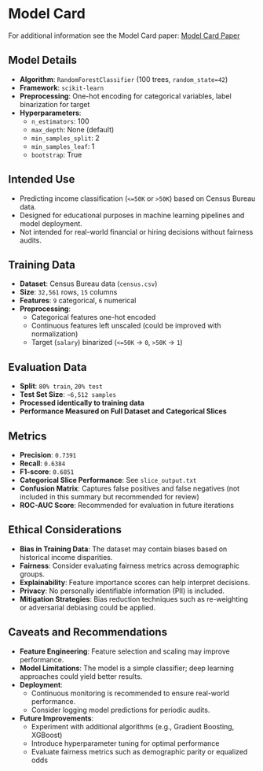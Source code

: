 # Model Card

For additional information see the Model Card paper: [Model Card Paper](https://arxiv.org/pdf/1810.03993.pdf)

## Model Details

- **Algorithm**: `RandomForestClassifier` (100 trees, `random_state=42`)
- **Framework**: `scikit-learn`
- **Preprocessing**: One-hot encoding for categorical variables, label binarization for target
- **Hyperparameters**:
  - `n_estimators`: 100
  - `max_depth`: None (default)
  - `min_samples_split`: 2
  - `min_samples_leaf`: 1
  - `bootstrap`: True

## Intended Use

- Predicting income classification (`<=50K` or `>50K`) based on Census Bureau data.
- Designed for educational purposes in machine learning pipelines and model deployment.
- Not intended for real-world financial or hiring decisions without fairness audits.

## Training Data

- **Dataset**: Census Bureau data (`census.csv`)
- **Size**: `32,561` rows, `15` columns
- **Features**: `9` categorical, `6` numerical
- **Preprocessing**:
  - Categorical features one-hot encoded
  - Continuous features left unscaled (could be improved with normalization)
  - Target (`salary`) binarized (`<=50K` → `0`, `>50K` → `1`)

## Evaluation Data

- **Split**: `80% train`, `20% test`
- **Test Set Size**: `~6,512 samples`
- **Processed identically to training data**
- **Performance Measured on Full Dataset and Categorical Slices**

## Metrics

- **Precision**: `0.7391`
- **Recall**: `0.6384`
- **F1-score**: `0.6851`
- **Categorical Slice Performance**: See `slice_output.txt`
- **Confusion Matrix**: Captures false positives and false negatives (not included in this summary but recommended for review)
- **ROC-AUC Score**: Recommended for evaluation in future iterations

## Ethical Considerations

- **Bias in Training Data**: The dataset may contain biases based on historical income disparities.
- **Fairness**: Consider evaluating fairness metrics across demographic groups.
- **Explainability**: Feature importance scores can help interpret decisions.
- **Privacy**: No personally identifiable information (PII) is included.
- **Mitigation Strategies**: Bias reduction techniques such as re-weighting or adversarial debiasing could be applied.

## Caveats and Recommendations

- **Feature Engineering**: Feature selection and scaling may improve performance.
- **Model Limitations**: The model is a simple classifier; deep learning approaches could yield better results.
- **Deployment**:
  - Continuous monitoring is recommended to ensure real-world performance.
  - Consider logging model predictions for periodic audits.
- **Future Improvements**:
  - Experiment with additional algorithms (e.g., Gradient Boosting, XGBoost)
  - Introduce hyperparameter tuning for optimal performance
  - Evaluate fairness metrics such as demographic parity or equalized odds

